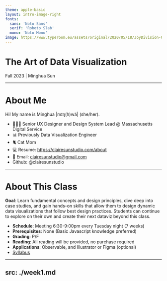 ```yaml
---
theme: apple-basic
layout: intro-image-right
fonts:
  sans: 'Noto Sans'
  serif: 'Roboto Slab'
  mono: 'Noto Mono'
image: https://www.typeroom.eu/assets/original/2020/05/18/JoyDivision-UnknownPleasures-B1.jpg
---
```



# The Art of Data Visualization

Fall 2023 | Minghua Sun

<!-- The "Unknown Pleasures" album cover has been widely imitated and referenced in popular culture. Its influence extends beyond the realm of music, making it a symbol of a design classic. It was a dataviz created by radio astronomer Harold Craft in 1970. The lines are data measures of radio waves emitted by a pulsar, a type of rotating neutron star. Graphic designer, Peter Saville, has turned it into this iconic cover artwork, which became one of the most recognizable and enduring album covers in the history of music -->

---

# About Me

Hi! My name is Minghua |mɪŋ(h)wä| (she/her). 

- 👩🏻‍💻 Senior UX Designer and Design System Lead @ Massachusetts Digital Service
- 📊 Previously Data Visualization Engineer
- 🐈 Cat Mom
- 💻 Resume: https://clairesunstudio.com/about
- 📧 Email: clairesunstudio@gmail.com
- <logos-github-octocat/> Github: @clairesunstudio

<!-- Data visualization is a interdisciplinary field that draws upon concepts and techniques from various domains 
- Statistics and Data Analysis: Understanding data patterns and relationships is fundamental to effective data visualization. Statisticians and data analysts play a crucial role in the interpretation and representation of data.
- Graphic Design and User Interface (UI) Design: Visual aesthetics and the user experience are important in data visualization. Graphic designers and UI designers contribute to creating visually appealing and user-friendly visualizations.
- Computer programming: Data visualization often involves programming and the development of software tools and libraries to create interactive and dynamic visualizations that's driven by data.
-->
---

# About This Class

**Goal**: Learn fundamental concepts and design principles, dive deep into case studies, and gain hands-on skills that allow them to design dynamic data visualizations that follow best design practices. Students can continue to explore on their own and create their next dataviz beyond this class. 
- **Schedule**: Meeting 6:30-9:00pm every Tuesday night (7 weeks)
- **Prerequisites**: None (Basic Javascript knowledge preferred)
- **Grading**: P/F
- **Reading**: All reading will be provided, no purchase required
- **Applications**: Observable, and Illustrator or Figma (optional)
- [Syllabus](https://docs.google.com/document/d/1wNakUIx7uloN2_17R4Xqoy196lmVDqsB2q54mnba8Og/edit)


---
src: ./week1.md
---